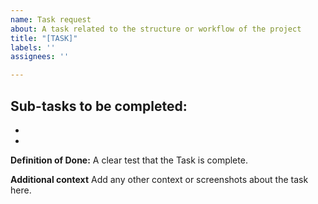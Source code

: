 ```yaml
---
name: Task request
about: A task related to the structure or workflow of the project
title: "[TASK]"
labels: ''
assignees: ''

---
```


**Sub-tasks to be completed:**
- 
- 
- 

**Definition of Done:**
A clear test that the Task is complete.

**Additional context**
Add any other context or screenshots about the task here.
